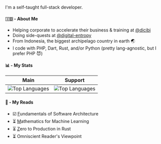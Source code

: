 I'm a self-taught full-stack developer.

#### 🇮🇩 - About Me

- Helping corporate to accelerate their business & training at [@dicibi](https://dcb.co.id)
- Doing side-quests at [@digital-entropy](https://github.com/digital-entropy)
- From Indonesia, the biggest archipelago country in earth 🌏
- I code with PHP, Dart, Rust, and/or Python (pretty lang-agnostic, but I prefer PHP 😈)

#### 📊 - My Stats

| Main | Support |
| --- | --- |
| ![Top Languages](https://github-readme-mdt.vercel.app/api/top-langs/?username=addeeandra&hide_progress=false&hide=javascript,typescript,blade,css,scss,html,c%2B%2B,dockerfile,shell,pug&theme=transparent&hide_border=true&langs_count=8&layout=pie) | ![Top Languages](https://github-readme-mdt.vercel.app/api/top-langs/?username=addeeandra&hide_progress=false&hide=javascript,scss,php,java,python,dart,pug,nix,kotlin,rust,vue&theme=transparent&hide_border=true&langs_count=8&layout=pie) |

#### 📖 - My Reads

- ☑️ [F](http://fundamentalsofsoftwarearchitecture.com)undamentals of Software Architecture
- ⏳ [M](https://mml-book.github.io/)athematics for Machine Learning
- ⏳ [Z](https://www.zero2prod.com/index.html)ero to Production in Rust
- ⏳ Omniscient Reader's Viewpoint

